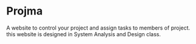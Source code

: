# Projma
A website to control your project and assign tasks to members of project. this website is designed in System Analysis and Design class.
